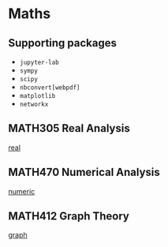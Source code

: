 # Maths

## Supporting packages

- `jupyter-lab`
- `sympy`
- `scipy`
- `nbconvert[webpdf]`
- `matplotlib`
- `networkx`

## MATH305 Real Analysis

[real](math305)

## MATH470 Numerical Analysis

[numeric](math470)

## MATH412 Graph Theory

[graph](math412)
